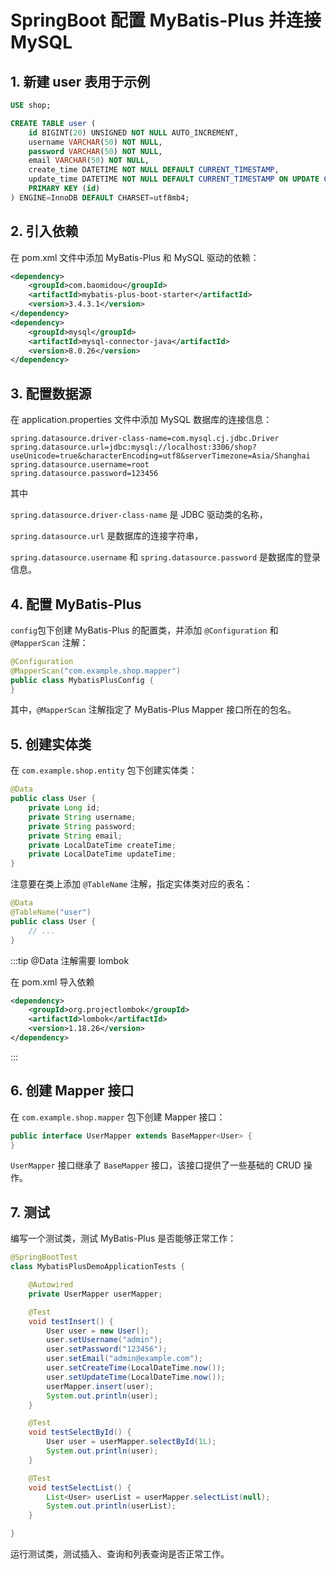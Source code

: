 # SpringBoot 配置 MyBatis-Plus 并连接 MySQL

## 1. 新建 user 表用于示例

```sql
USE shop;

CREATE TABLE user (
    id BIGINT(20) UNSIGNED NOT NULL AUTO_INCREMENT,
    username VARCHAR(50) NOT NULL,
    password VARCHAR(50) NOT NULL,
    email VARCHAR(50) NOT NULL,
    create_time DATETIME NOT NULL DEFAULT CURRENT_TIMESTAMP,
    update_time DATETIME NOT NULL DEFAULT CURRENT_TIMESTAMP ON UPDATE CURRENT_TIMESTAMP,
    PRIMARY KEY (id)
) ENGINE=InnoDB DEFAULT CHARSET=utf8mb4;
```

## 2. 引入依赖

在 pom.xml 文件中添加 MyBatis-Plus 和 MySQL 驱动的依赖：

```xml
<dependency>
    <groupId>com.baomidou</groupId>
    <artifactId>mybatis-plus-boot-starter</artifactId>
    <version>3.4.3.1</version>
</dependency>
<dependency>
    <groupId>mysql</groupId>
    <artifactId>mysql-connector-java</artifactId>
    <version>8.0.26</version>
</dependency>
```

## 3. 配置数据源

在 application.properties 文件中添加 MySQL 数据库的连接信息：

```properties
spring.datasource.driver-class-name=com.mysql.cj.jdbc.Driver
spring.datasource.url=jdbc:mysql://localhost:3306/shop?useUnicode=true&characterEncoding=utf8&serverTimezone=Asia/Shanghai
spring.datasource.username=root
spring.datasource.password=123456
```

其中

`spring.datasource.driver-class-name` 是 JDBC 驱动类的名称，

`spring.datasource.url` 是数据库的连接字符串，

`spring.datasource.username` 和 `spring.datasource.password` 是数据库的登录信息。

## 4. 配置 MyBatis-Plus

`config`包下创建 MyBatis-Plus 的配置类，并添加 `@Configuration` 和 `@MapperScan` 注解：

```java
@Configuration
@MapperScan("com.example.shop.mapper")
public class MybatisPlusConfig {
}
```

其中，`@MapperScan` 注解指定了 MyBatis-Plus Mapper 接口所在的包名。

## 5. 创建实体类

在 `com.example.shop.entity` 包下创建实体类：

```java
@Data
public class User {
    private Long id;
    private String username;
    private String password;
    private String email;
    private LocalDateTime createTime;
    private LocalDateTime updateTime;
}
```

注意要在类上添加 `@TableName` 注解，指定实体类对应的表名：

```java
@Data
@TableName("user")
public class User {
    // ...
}
```

:::tip
@Data 注解需要 lombok

在 pom.xml 导入依赖

```xml
<dependency>
	<groupId>org.projectlombok</groupId>
	<artifactId>lombok</artifactId>
	<version>1.18.26</version>
</dependency>
```

:::

## 6. 创建 Mapper 接口

在 `com.example.shop.mapper` 包下创建 Mapper 接口：

```java
public interface UserMapper extends BaseMapper<User> {
}
```

`UserMapper` 接口继承了 `BaseMapper` 接口，该接口提供了一些基础的 CRUD 操作。

## 7. 测试

编写一个测试类，测试 MyBatis-Plus 是否能够正常工作：

```java
@SpringBootTest
class MybatisPlusDemoApplicationTests {

    @Autowired
    private UserMapper userMapper;

    @Test
    void testInsert() {
        User user = new User();
        user.setUsername("admin");
        user.setPassword("123456");
        user.setEmail("admin@example.com");
        user.setCreateTime(LocalDateTime.now());
        user.setUpdateTime(LocalDateTime.now());
        userMapper.insert(user);
        System.out.println(user);
    }

    @Test
    void testSelectById() {
        User user = userMapper.selectById(1L);
        System.out.println(user);
    }

    @Test
    void testSelectList() {
        List<User> userList = userMapper.selectList(null);
        System.out.println(userList);
    }

}
```

运行测试类，测试插入、查询和列表查询是否正常工作。
